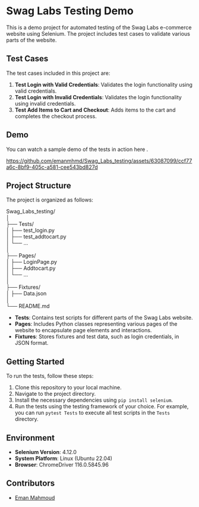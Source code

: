 # Swag Labs Testing Demo   

This is a demo project for automated testing of the Swag Labs e-commerce website using Selenium. The project includes test cases to validate various parts of the website.  

## Test Cases  

The test cases included in this project are:  

1. **Test Login with Valid Credentials**: Validates the login functionality using valid credentials.  
2. **Test Login with Invalid Credentials**: Validates the login functionality using invalid credentials.  
3. **Test Add Items to Cart and Checkout**: Adds items to the cart and completes the checkout process.  

## Demo  
  
You can watch a sample demo of the tests in action here .  

https://github.com/emanmhmd/Swag_Labs_testing/assets/63087099/ccf77a6c-8bf9-405c-a581-cee543bd827d




## Project Structure  

The project is organized as follows:  

Swag_Labs_testing/  
│  
├── Tests/  
│ ├── test_login.py  
│ ├── test_addtocart.py  
│ └── ...  
│  
├── Pages/  
│ ├── LoginPage.py  
│ ├── Addtocart.py  
│ └── ...  
│  
├── Fixtures/  
│ ├── Data.json  
│  
└── README.md   


- **Tests**: Contains test scripts for different parts of the Swag Labs website.  
- **Pages**: Includes Python classes representing various pages of the website to encapsulate page elements and interactions.  
- **Fixtures**: Stores fixtures and test data, such as login credentials, in JSON format.  

## Getting Started  

To run the tests, follow these steps:  

1. Clone this repository to your local machine.  
2. Navigate to the project directory.  
3. Install the necessary dependencies using `pip install selenium`.  
4. Run the tests using the testing framework of your choice. For example, you can run `pytest Tests` to execute all test scripts in the `Tests` directory.  

## Environment  

- **Selenium Version**: 4.12.0  
- **System Platform**: Linux (Ubuntu 22.04)  
- **Browser**: ChromeDriver 116.0.5845.96  

## Contributors  

- [Eman Mahmoud](https://github.com/emanmhmd)  


